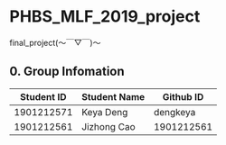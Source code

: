
# PHBS_MLF_2019_project
final_project(～￣▽￣)～  
## 0. Group Infomation
Student ID  | Student Name |  Github ID 
 ---- | ----- | ------
1901212571| Keya Deng| dengkeya
1901212561| Jizhong Cao| 1901212561
